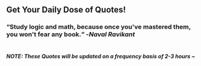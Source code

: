 ## Get Your Daily Dose of Quotes!
### <q>Study logic and math, because once you've mastered them, you won't fear any book.</q> -<em>Naval Ravikant</em> <br><br>
##### NOTE: These Quotes will be updated on a frequency basis of 2-3 hours ~
